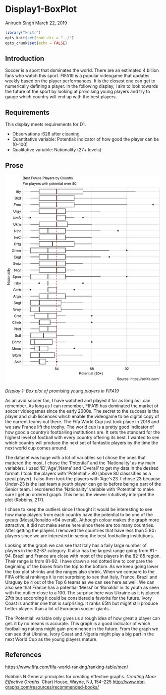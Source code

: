 Display1-BoxPlot
================
Anirudh Singh
March 22, 2019

``` r
library("knitr")  
opts_knit$set(root.dir = "../")  
opts_chunk$set(echo = FALSE)  
```

## Introduction

Soccer is a sport that dominates the world. There are an estimated 4
billion fans who watch this sport. FIFA19 is a popular videogame that
updates weekly based on the player performances. It is the closest one
can get to numerically defining a player. In the following display, I
aim to look towards the future of the sport by looking at promising
young players and try to gauge which country will end up with the best
players.

## Requirements

This display meets requirements for D1.

  - Observations :628 after cleaning
  - Quantitative variable: Potential: indicator of how good the player
    can be (0-100)
  - Qualitative variable: Nationality (27+ levels)

## Prose

![](../figures/d1-fifa.png)<!-- -->

*Display 1: Box plot of promising young players in FIFA19*

As an avid soccer fan, I have watched and played it for as long as I can
remember. As long as I can remember, FIFA19 has dominated the market of
soccer videogames since the early 2000s. The secret to the success is
the player and club liscences which enable the videogame to be digital
copy of the current teams out there. The Fifa World Cup just took place
in 2018 and we saw France lift the trophy. The world cup is a pretty
good indicator of how good a country’s footballing institutions are. It
sets the standard for the highest level of football with every country
offering its best. I wanted to see which country will produce the next
set of fantastic players by the time the next world cup comes around.

The dataset was huge with a lot of variables so I chose the ones that
mattered the most. I chose the ‘Potential’ and the ‘Nationality’ as my
main variables. I used ‘ID’,‘Age’,‘Name’ and ‘Overall’ to get my data in
the desired format. I took the players with ‘Potential’\> 80 (above 80
classsifies as a great player). I also then took the players with
‘Age’\<23. I chose 23 because Under-23 is the last team a youth
player can go to before being a part of the Senior team. I reordered the
‘Nationality’ variable with ‘Potential’ to make sure I get an ordered
graph. This helps the viewer intuitively interpret the plot (Robbins,
217).

I chose to keep the outliers since I thought it would be interesting to
see how many players from each country have the potential to be one of
the greats (Messi,Ronaldo =94 overall). Although colour makes the graph
more attractive, it did not make sense here since there are too many
countries. After getting the players I removed the countries that have
less than 5 80+ players since we are interested in seeing the best
footballing institutions.

Looking at the graph we can see that Italy has a faily large number of
players in the 82-87 category. It also has the largest range going from
81 - 94. Brazil and France are close with most of the players in the
82-85 region. Their range is from 81-92. I have drawn a red dotted line
to compare the beginning of the boxes from the top to the bottom. As we
keep going lower the box plot shrinks and the ranges also shrink. When
we compare to the FIFA official rankings it is not surprising to see
that Italy, France, Brazil and Uraguay be 4 out of the Top 6 teams as we
can see here as well. We can also see that France has a potential
‘Messi’ or ‘Ronaldo’ in its youth as seen with the outlier close to
a 100. The surprise here was Ukraine as it is placed 27th but according
it could be considered a favorite for the future. Ivory Coast is another
one that is surprising. It ranks 65th but might still produce better
players than a lot of European soccer giants.

The ‘Potential’ variable only gives us a rough idea of how great a
player can get. it by no means is accurate. This graph is a good
indicator of which footballing nations might gain prominence in the
future. From the graph we can see that Ukraine, Ivory Coast and Nigeria
might play a big part in the next World Cup as the young players mature.

## References

<div id="refs">

<https://www.fifa.com/fifa-world-ranking/ranking-table/men/>

<div id="ref-Robbins2013a">

Robbins N General principles for creating effective graphs. *Creating
More Effective Graphs*. Chart House, Wayne, NJ, 154–225
<http://www.nbr-graphs.com/resources/recommended-books/>

</div>

</div>
